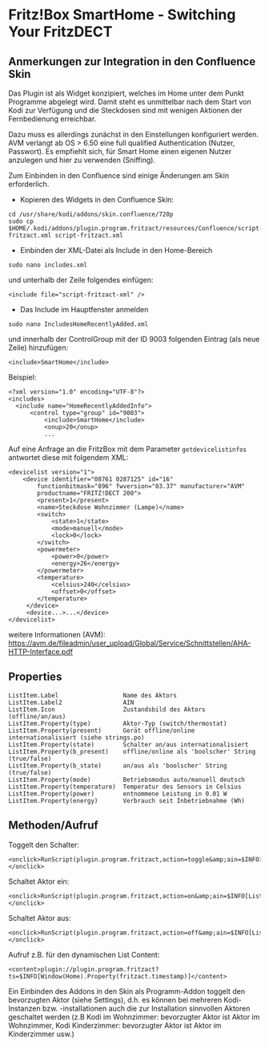 <h1>Fritz!Box SmartHome - Switching Your FritzDECT</h1>
<h2>Anmerkungen zur Integration in den Confluence Skin</h2>

Das Plugin ist als Widget konzipiert, welches im Home unter dem Punkt Programme abgelegt wird. 
Damit steht es unmittelbar nach dem Start von Kodi zur Verfügung und die Steckdosen sind mit wenigen Aktionen der Fernbedienung erreichbar.

Dazu muss es allerdings zunächst in den Einstellungen konfiguriert werden. AVM verlangt ab OS > 6.50 eine full qualified Authentication (Nutzer, Passwort).
Es empfiehlt sich, für Smart Home einen eigenen Nutzer anzulegen und hier zu verwenden (Sniffing).

Zum Einbinden in den Confluence sind einige Änderungen am Skin erforderlich.

* Kopieren des Widgets in den Confluence Skin:

```
cd /usr/share/kodi/addons/skin.confluence/720p
sudo cp $HOME/.kodi/addons/plugin.program.fritzact/resources/Confluence/script-fritzact.xml script-fritzact.xml
```

* Einbinden der XML-Datei als Include in den Home-Bereich

```
sudo nano includes.xml
```
  
  und unterhalb der Zeile <include file="IncludesHomeRecentlyAdded.xml" /> folgendes einfügen:

    <include file="script-fritzact-xml" />
    
* Das Include im Hauptfenster anmelden

```
sudo nano IncludesHomeRecentlyAdded.xml
```

  und innerhalb der ControlGroup mit der ID 9003 folgenden Eintrag (als neue Zeile) hinzufügen:
   
```
<include>SmartHome</include>
```
   
   
   Beispiel:
   
```
<?xml version="1.0" encoding="UTF-8"?>
<includes>
  <include name="HomeRecentlyAddedInfo">
      <control type="group" id="9003">
          <include>SmartHome</include>
          <onup>20</onup>
          ...
```


     
Auf eine Anfrage an die FritzBox mit dem Parameter `getdevicelistinfos` antwortet diese mit folgendem XML:
 
```
<devicelist version="1">
    <device identifier="08761 0287125" id="16" 
        functionbitmask="896" fwversion="03.37" manufacturer="AVM"
        productname="FRITZ!DECT 200">
        <present>1</present>
        <name>Steckdose Wohnzimmer (Lampe)</name>
        <switch>
            <state>1</state>
            <mode>manuell</mode>
            <lock>0</lock>
        </switch>
        <powermeter>
            <power>0</power>
            <energy>26</energy>
        </powermeter>
        <temperature>
            <celsius>240</celsius>
            <offset>0</offset>
        </temperature>
     </device>
     <device...>...</device>
</devicelist>
```
    
weitere Informationen (AVM): https://avm.de/fileadmin/user_upload/Global/Service/Schnittstellen/AHA-HTTP-Interface.pdf

<h2>Properties</h2>

    ListItem.Label                  Name des Aktors
    ListItem.Label2                 AIN
    ListItem.Icon                   Zustandsbild des Aktors (offline/an/aus)
    ListItem.Property(type)         Aktor-Typ (switch/thermostat)
    ListItem.Property(present)      Gerät offline/online internationalisiert (siehe strings.po)
    ListItem.Property(state)        Schalter an/aus internationalisiert
    ListItem.Property(b_present)    offline/online als 'boolscher' String (true/false)
    ListItem.Property(b_state)      an/aus als 'boolscher' String (true/false)
    ListItem.Property(mode)         Betriebsmodus auto/manuell deutsch
    ListItem.Property(temperature)  Temperatur des Sensors in Celsius
    ListItem.Property(power)        entnommene Leistung in 0.01 W
    ListItem.Property(energy)       Verbrauch seit Inbetriebnahme (Wh)

<h2>Methoden/Aufruf</h2>

Toggelt den Schalter:

```
<onclick>RunScript(plugin.program.fritzact,action=toggle&amp;ain=$INFO[ListItem.Label2])</onclick>
```

Schaltet Aktor ein:

```
<onclick>RunScript(plugin.program.fritzact,action=on&amp;ain=$INFO[ListItem.Label2])</onclick>
```

Schaltet Aktor aus:

```
<onclick>RunScript(plugin.program.fritzact,action=off&amp;ain=$INFO[ListItem.Label2])</onclick>
```
    
Aufruf z.B. für den dynamischen List Content:

```
<content>plugin://plugin.program.fritzact?ts=$INFO[Window(Home).Property(fritzact.timestamp)]</content>
```

Ein Einbinden des Addons in den Skin als Programm-Addon toggelt den bevorzugten Aktor (siehe Settings), d.h. es können bei
mehreren Kodi-Instanzen bzw. -installationen auch die zur Installation sinnvollen Aktoren geschaltet werden (z.B Kodi im
Wohnzimmer: bevorzugter Aktor ist Aktor im Wohnzimmer, Kodi Kinderzimmer: bevorzugter Aktor ist Aktor im Kinderzimmer usw.)